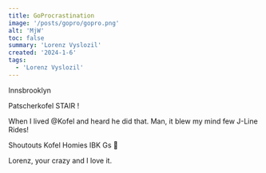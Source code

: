 ```yaml
---
title: GoProcrastination
image: '/posts/gopro/gopro.png'
alt: 'MjW'
toc: false
summary: 'Lorenz Vyslozil'
created: '2024-1-6'
tags:
  - 'Lorenz Vyslozil'
---
```


Innsbrooklyn

 Patscherkofel STAIR !

When I lived @Kofel and heard he did that.
Man, it blew my mind few J-Line Rides!

Shoutouts Kofel Homies IBK Gs 🙏

Lorenz, your crazy and I love it.

<script>
  import { YouTube } from 'sveltekit-embed'
</script>

<YouTube youTubeId="Hq_mO3cxWzY" />
